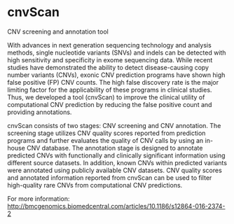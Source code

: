 # cnvScan
CNV screening and annotation tool

With advances in next generation sequencing technology and analysis methods, single nucleotide variants (SNVs) and indels can be detected with high sensitivity and specificity in exome sequencing data. While recent studies have demonstrated the ability to detect disease-causing copy number variants (CNVs), exonic CNV prediction programs have shown high false positive (FP) CNV counts. The high false discovery rate is the major limiting factor for the applicability of these programs in clinical studies. Thus, we developed a tool (cnvScan) to improve the clinical utility of computational CNV prediction by reducing the false positive count and providing annotations.

cnvScan consists of two stages: CNV screening and CNV annotation. The screening stage utilizes CNV quality scores reported from prediction programs and further evaluates the quality of CNV calls by using an in-house CNV database. The annotation stage is designed to annotate predicted CNVs with functionally and clinically significant information using different source datasets. In addition, known CNVs within predicted variants were annotated using publicly available CNV datasets. CNV quality scores and annotated information reported from cnvScan can be used to filter high-quality rare CNVs from computational CNV predictions.

For more information:
http://bmcgenomics.biomedcentral.com/articles/10.1186/s12864-016-2374-2
